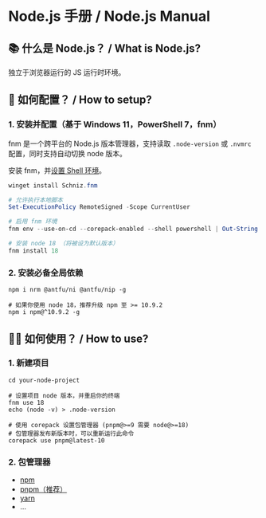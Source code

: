 # Node.js 手册 / Node.js Manual

## 📚 什么是 Node.js？ / What is Node.js?

独立于浏览器运行的 JS 运行时环境。

## 🔧 如何配置？ / How to setup?

### 1. 安装并配置（基于 Windows 11，PowerShell 7，fnm）

fnm 是一个跨平台的 Node.js 版本管理器，支持读取 `.node-version` 或 `.nvmrc` 配置，同时支持自动切换 node 版本。

安装 fnm，并[设置 Shell 环境](https://github.com/Schniz/fnm?tab=readme-ov-file#shell-setup)。

```powershell
winget install Schniz.fnm

# 允许执行本地脚本
Set-ExecutionPolicy RemoteSigned -Scope CurrentUser

# 启用 fnm 环境
fnm env --use-on-cd --corepack-enabled --shell powershell | Out-String | Invoke-Expression

# 安装 node 18 （将被设为默认版本）
fnm install 18
```

### 2. 安装必备全局依赖

```shell
npm i nrm @antfu/ni @antfu/nip -g

# 如果你使用 node 18，推荐升级 npm 至 >= 10.9.2
npm i npm@^10.9.2 -g
```

## 💪🏼 如何使用？ / How to use?

### 1. 新建项目

```shell
cd your-node-project

# 设置项目 node 版本，并重启你的终端
fnm use 18
echo (node -v) > .node-version

# 使用 corepack 设置包管理器 (pnpm@>=9 需要 node@>=18)
# 包管理器发布新版本时，可以重新运行此命令
corepack use pnpm@latest-10
```

### 2. 包管理器

- [npm](nodejs-pm-npm-manual.md)
- [pnpm（推荐）](nodejs-pm-pnpm-manual.md)
- [yarn](nodejs-pm-yarn-manual.md)
- ...
